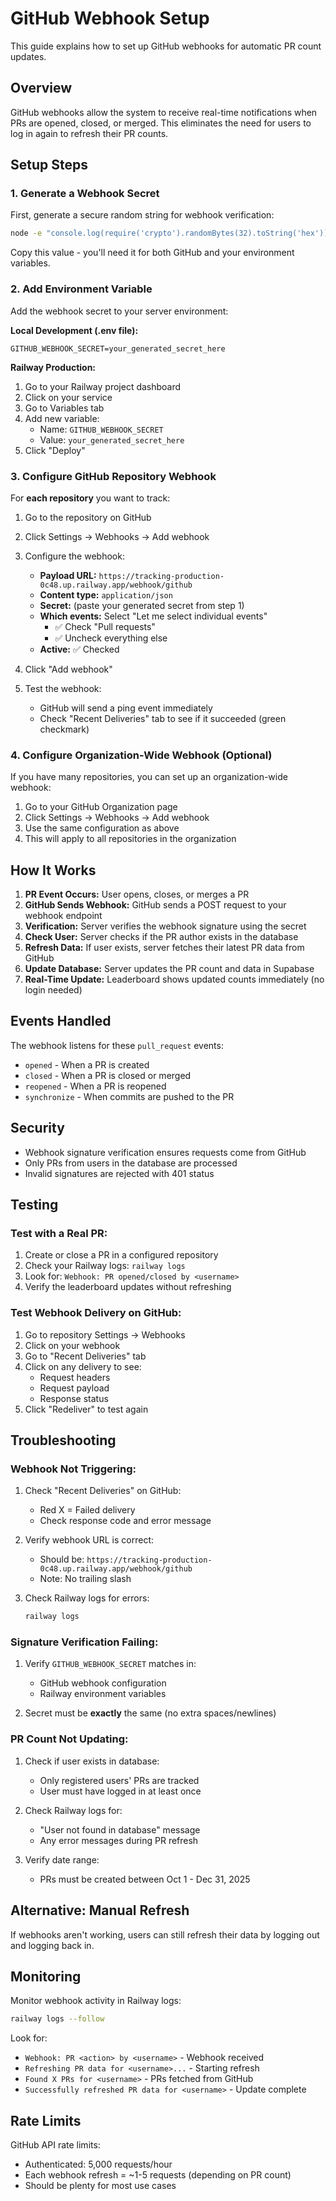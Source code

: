 # GitHub Webhook Setup

This guide explains how to set up GitHub webhooks for automatic PR count updates.

## Overview

GitHub webhooks allow the system to receive real-time notifications when PRs are opened, closed, or merged. This eliminates the need for users to log in again to refresh their PR counts.

## Setup Steps

### 1. Generate a Webhook Secret

First, generate a secure random string for webhook verification:

```bash
node -e "console.log(require('crypto').randomBytes(32).toString('hex'))"
```

Copy this value - you'll need it for both GitHub and your environment variables.

### 2. Add Environment Variable

Add the webhook secret to your server environment:

**Local Development (.env file):**
```env
GITHUB_WEBHOOK_SECRET=your_generated_secret_here
```

**Railway Production:**
1. Go to your Railway project dashboard
2. Click on your service
3. Go to Variables tab
4. Add new variable:
   - Name: `GITHUB_WEBHOOK_SECRET`
   - Value: `your_generated_secret_here`
5. Click "Deploy"

### 3. Configure GitHub Repository Webhook

For **each repository** you want to track:

1. Go to the repository on GitHub
2. Click Settings → Webhooks → Add webhook

3. Configure the webhook:
   - **Payload URL:** `https://tracking-production-0c48.up.railway.app/webhook/github`
   - **Content type:** `application/json`
   - **Secret:** (paste your generated secret from step 1)
   - **Which events:** Select "Let me select individual events"
     - ✅ Check "Pull requests"
     - ✅ Uncheck everything else
   - **Active:** ✅ Checked

4. Click "Add webhook"

5. Test the webhook:
   - GitHub will send a ping event immediately
   - Check "Recent Deliveries" tab to see if it succeeded (green checkmark)

### 4. Configure Organization-Wide Webhook (Optional)

If you have many repositories, you can set up an organization-wide webhook:

1. Go to your GitHub Organization page
2. Click Settings → Webhooks → Add webhook
3. Use the same configuration as above
4. This will apply to all repositories in the organization

## How It Works

1. **PR Event Occurs:** User opens, closes, or merges a PR
2. **GitHub Sends Webhook:** GitHub sends a POST request to your webhook endpoint
3. **Verification:** Server verifies the webhook signature using the secret
4. **Check User:** Server checks if the PR author exists in the database
5. **Refresh Data:** If user exists, server fetches their latest PR data from GitHub
6. **Update Database:** Server updates the PR count and data in Supabase
7. **Real-Time Update:** Leaderboard shows updated counts immediately (no login needed)

## Events Handled

The webhook listens for these `pull_request` events:
- `opened` - When a PR is created
- `closed` - When a PR is closed or merged
- `reopened` - When a PR is reopened
- `synchronize` - When commits are pushed to the PR

## Security

- Webhook signature verification ensures requests come from GitHub
- Only PRs from users in the database are processed
- Invalid signatures are rejected with 401 status

## Testing

### Test with a Real PR:

1. Create or close a PR in a configured repository
2. Check your Railway logs: `railway logs`
3. Look for: `Webhook: PR opened/closed by <username>`
4. Verify the leaderboard updates without refreshing

### Test Webhook Delivery on GitHub:

1. Go to repository Settings → Webhooks
2. Click on your webhook
3. Go to "Recent Deliveries" tab
4. Click on any delivery to see:
   - Request headers
   - Request payload
   - Response status
5. Click "Redeliver" to test again

## Troubleshooting

### Webhook Not Triggering:

1. Check "Recent Deliveries" on GitHub:
   - Red X = Failed delivery
   - Check response code and error message

2. Verify webhook URL is correct:
   - Should be: `https://tracking-production-0c48.up.railway.app/webhook/github`
   - Note: No trailing slash

3. Check Railway logs for errors:
   ```bash
   railway logs
   ```

### Signature Verification Failing:

1. Verify `GITHUB_WEBHOOK_SECRET` matches in:
   - GitHub webhook configuration
   - Railway environment variables

2. Secret must be **exactly** the same (no extra spaces/newlines)

### PR Count Not Updating:

1. Check if user exists in database:
   - Only registered users' PRs are tracked
   - User must have logged in at least once

2. Check Railway logs for:
   - "User not found in database" message
   - Any error messages during PR refresh

3. Verify date range:
   - PRs must be created between Oct 1 - Dec 31, 2025

## Alternative: Manual Refresh

If webhooks aren't working, users can still refresh their data by logging out and logging back in.

## Monitoring

Monitor webhook activity in Railway logs:
```bash
railway logs --follow
```

Look for:
- `Webhook: PR <action> by <username>` - Webhook received
- `Refreshing PR data for <username>...` - Starting refresh
- `Found X PRs for <username>` - PRs fetched from GitHub
- `Successfully refreshed PR data for <username>` - Update complete

## Rate Limits

GitHub API rate limits:
- Authenticated: 5,000 requests/hour
- Each webhook refresh = ~1-5 requests (depending on PR count)
- Should be plenty for most use cases
